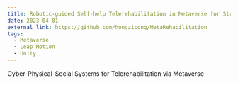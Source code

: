 ```yaml
---
title: Robotic-guided Self-help Telerehabilitation in Metaverse for Stroke Patients
date: 2023-04-01
external_link: https://github.com/hongzicong/MetaRehabilitation
tags:
  - Metaverse
  - Leap Motion
  - Unity
---
```


Cyber-Physical-Social Systems for Telerehabilitation via Metaverse

<!--more-->
